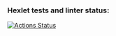 ### Hexlet tests and linter status:
[![Actions Status](https://github.com/rogue0026/python-project-83/actions/workflows/hexlet-check.yml/badge.svg)](https://github.com/rogue0026/python-project-83/actions)